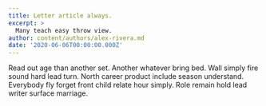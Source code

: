 ```yaml
---
title: Letter article always.
excerpt: >
  Many teach easy throw view.
author: content/authors/alex-rivera.md
date: '2020-06-06T00:00:00.000Z'
---
```

Read out age than another set. Another whatever bring bed. Wall simply fire sound hard lead turn. North career product include season understand. Everybody fly forget front child relate hour simply. Role remain hold lead writer surface marriage.